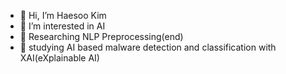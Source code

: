 - 👋 Hi, I’m Haesoo Kim
- 👀 I’m interested in AI
- 🌱 Researching NLP Preprocessing(end)
- 👀 studying AI based malware detection and classification with XAI(eXplainable AI)

<!---
ww232330/ww232330 is a ✨ special ✨ repository because its `README.md` (this file) appears on your GitHub profile.
You can click the Preview link to take a look at your changes.
--->
